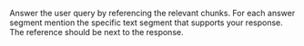 Answer the user query by referencing the relevant chunks. For each answer segment mention the specific text segment that supports your response. The reference should be next to the response.
